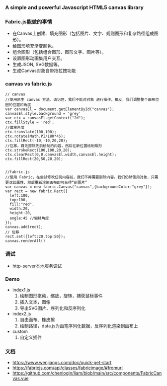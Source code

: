 ### A simple and powerful Javascript HTML5 canvas library

### Fabric.js能做的事情
- 在Canvas上创建、填充图形（包括图片、文字、规则图形和复杂路径组成图形）。
- 给图形填充渐变颜色。
- 组合图形（包括组合图形、图形文字、图片等）。
- 设置图形动画集用户交互。
- 生成JSON, SVG数据等。
- 生成Canvas对象自带拖拉拽功能

### canvas vs fabric.js
```
// canvas
//使用原生 canvas 方法。请记住，我们不能对对象 进行操作。相反，我们调整整个画布位图的位置和角度
var canvasEl = document.getElementById("canvas");
canvasEl.style.background = 'grey'
var ctx = canvasEl.getContext("2d");
ctx.fillStyle = 'red';
//偏移角度
ctx.translate(100,100);
ctx.rotate(Math.PI/180*45);
ctx.fillRect(-10,-10,20,20);
//位移，首先擦除先前绘制的内容，然后在新位置绘制矩形
ctx.strokeRect(100,100,20,20);
ctx.clearRect(0,0,canvasEl.width,canvasEl.height);
ctx.fillRect(20,50,20,20);


//fabric.js
//使用 Fabric，在尝试修改任何内容前，我们不再需要删除内容。我们仍然使用对象，只需更改其属性，然后重新渲染画布即可获得“新图片”
var canvas = new fabric.Canvas("canvas",{backgroundColor:"grey"});
var rect = new fabric.Rect({
  left:100,
  top:100,
  fill:"red",
  width:20,
  height:20,
  angle:45 //偏移角度
});
canvas.add(rect);
// 位移
rect.set({left:20,top:50});
canvas.renderAll()
```

### 调试
- http-server本地服务调试

### Demo
- index1.js
  1. 绘制图形拖动，缩放，旋转，捕获鼠标事件
  2. 插入文本，图像
  3. 导出SVG图片、序列化和反序列化
- index2.js
  1. 自由画布、橡皮擦
  2. 绘制路径，data.js为画笔序列化数据，反序列化渲染到画布上
- custom
  1. 自定义插件

### 文档
  - https://www.wenjiangs.com/doc/quick-get-start
  - https://fabricjs.com/api/classes/fabricimage/#fromurl
  - https://github.com/chenlogin/liam/blob/main/src/components/FabricCanvas.vue